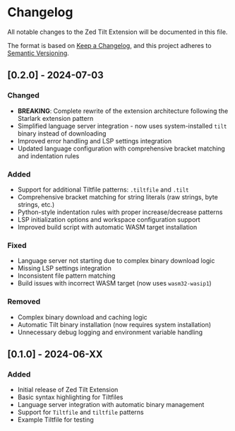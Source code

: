 # Changelog

All notable changes to the Zed Tilt Extension will be documented in this file.

The format is based on [Keep a Changelog](https://keepachangelog.com/en/1.0.0/),
and this project adheres to [Semantic Versioning](https://semver.org/spec/v2.0.0.html).

## [0.2.0] - 2024-07-03

### Changed

- **BREAKING**: Complete rewrite of the extension architecture following the Starlark extension pattern
- Simplified language server integration - now uses system-installed `tilt` binary instead of downloading
- Improved error handling and LSP settings integration
- Updated language configuration with comprehensive bracket matching and indentation rules

### Added

- Support for additional Tiltfile patterns: `.tiltfile` and `.tilt`
- Comprehensive bracket matching for string literals (raw strings, byte strings, etc.)
- Python-style indentation rules with proper increase/decrease patterns
- LSP initialization options and workspace configuration support
- Improved build script with automatic WASM target installation

### Fixed

- Language server not starting due to complex binary download logic
- Missing LSP settings integration
- Inconsistent file pattern matching
- Build issues with incorrect WASM target (now uses `wasm32-wasip1`)

### Removed

- Complex binary download and caching logic
- Automatic Tilt binary installation (now requires system installation)
- Unnecessary debug logging and environment variable handling

## [0.1.0] - 2024-06-XX

### Added

- Initial release of Zed Tilt Extension
- Basic syntax highlighting for Tiltfiles
- Language server integration with automatic binary management
- Support for `Tiltfile` and `tiltfile` patterns
- Example Tiltfile for testing
